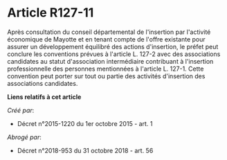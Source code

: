 # Article R127-11

Après consultation du conseil départemental de l'insertion par l'activité économique de Mayotte et en tenant compte de
l'offre existante pour assurer un développement équilibré des actions d'insertion, le préfet peut conclure les conventions
prévues à l'article L. 127-2 avec des associations candidates au statut d'association intermédiaire contribuant à l'insertion
professionnelle des personnes mentionnées à l'article L. 127-1. Cette convention peut porter sur tout ou partie des activités
d'insertion des associations candidates.

**Liens relatifs à cet article**

_Créé par_:

  - Décret n°2015-1220 du 1er octobre 2015 - art. 1

_Abrogé par_:

  - Décret n°2018-953 du 31 octobre 2018 - art. 56
